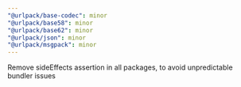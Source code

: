 ```yaml
---
"@urlpack/base-codec": minor
"@urlpack/base58": minor
"@urlpack/base62": minor
"@urlpack/json": minor
"@urlpack/msgpack": minor
---
```


Remove sideEffects assertion in all packages, to avoid unpredictable bundler issues
